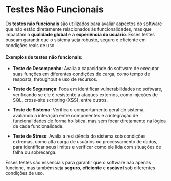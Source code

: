 # Testes Não Funcionais

Os **testes não funcionais** são utilizados para avaliar aspectos do software que não estão diretamente relacionados às funcionalidades, mas que impactam a **qualidade global** e a **experiência do usuário**. Esses testes buscam garantir que o sistema seja robusto, seguro e eficiente em condições reais de uso.

#### Exemplos de testes não funcionais:

- **Teste de Desempenho**: Avalia a capacidade do software de executar suas funções em diferentes condições de carga, como tempo de resposta, throughput e uso de recursos.
  
- **Teste de Segurança**: Foca em identificar vulnerabilidades no software, verificando se ele é resistente a ataques externos, como injeções de SQL, cross-site scripting (XSS), entre outros.

- **Teste de Sistema**: Verifica o comportamento geral do sistema, avaliando a interação entre componentes e a integração de funcionalidades de forma holística, mas sem focar diretamente na lógica de cada funcionalidade.

- **Teste de Stress**: Avalia a resistência do sistema sob condições extremas, como alta carga de usuários ou processamento de dados, para identificar seus limites e verificar como ele lida com situações de falha ou sobrecarga.

Esses testes são essenciais para garantir que o software não apenas funcione, mas também seja **seguro**, **eficiente** e **escável** sob diferentes condições de uso.